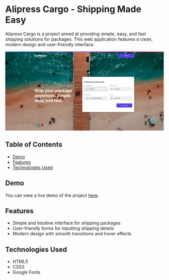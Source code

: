# Alipress Cargo - Shipping Made Easy

Alipress Cargo is a project aimed at providing simple, easy, and fast shipping solutions for packages. This web application features a clean, modern design and user-friendly interface.

<img src="./images/cover.png" alt="cover">

## Table of Contents

- [Demo](#demo)
- [Features](#features)
- [Technologies Used](#technologies-used)

## Demo

You can view a live demo of the project [here](https://dakirzakaria1.github.io/alipress/).

## Features

- Simple and intuitive interface for shipping packages
- User-friendly forms for inputting shipping details
- Modern design with smooth transitions and hover effects

## Technologies Used

- HTML5
- CSS3
- Google Fonts
